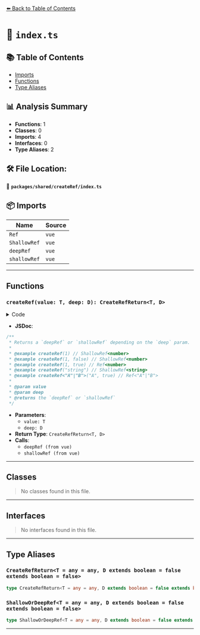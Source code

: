 [⬅️ Back to Table of Contents](../../../index.md)

# 📄 `index.ts`

## 📚 Table of Contents

- [Imports](#imports)
- [Functions](#functions)
- [Type Aliases](#type-aliases)

## 📊 Analysis Summary

- **Functions**: 1
- **Classes**: 0
- **Imports**: 4
- **Interfaces**: 0
- **Type Aliases**: 2

## 🛠️ File Location:
📂 **`packages/shared/createRef/index.ts`**

## 📦 Imports

| Name | Source |
|------|--------|
| `Ref` | `vue` |
| `ShallowRef` | `vue` |
| `deepRef` | `vue` |
| `shallowRef` | `vue` |


---

## Functions

### `createRef(value: T, deep: D): CreateRefReturn<T, D>`

<details><summary>Code</summary>

```ts
export function createRef<T = any, D extends boolean = false>(value: T, deep?: D): CreateRefReturn<T, D> {
  if (deep === true) {
    return deepRef(value) as CreateRefReturn<T, D>
  }
  else {
    return shallowRef(value) as CreateRefReturn<T, D>
  }
}
```
</details>

- **JSDoc**:
```ts
/**
 * Returns a `deepRef` or `shallowRef` depending on the `deep` param.
 *
 * @example createRef(1) // ShallowRef<number>
 * @example createRef(1, false) // ShallowRef<number>
 * @example createRef(1, true) // Ref<number>
 * @example createRef("string") // ShallowRef<string>
 * @example createRef<"A"|"B">("A", true) // Ref<"A"|"B">
 *
 * @param value
 * @param deep
 * @returns the `deepRef` or `shallowRef`
 */
```

- **Parameters**:
  - `value: T`
  - `deep: D`
- **Return Type**: `CreateRefReturn<T, D>`
- **Calls**:
  - `deepRef (from vue)`
  - `shallowRef (from vue)`

---

## Classes

> No classes found in this file.


---

## Interfaces

> No interfaces found in this file.


---

## Type Aliases

### `CreateRefReturn<T = any = any, D extends boolean = false extends boolean = false>`

```ts
type CreateRefReturn<T = any = any, D extends boolean = false extends boolean = false> = ShallowOrDeepRef<T, D>;
```

### `ShallowOrDeepRef<T = any = any, D extends boolean = false extends boolean = false>`

```ts
type ShallowOrDeepRef<T = any = any, D extends boolean = false extends boolean = false> = D extends true ? Ref<T> : ShallowRef<T>;
```


---